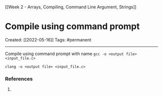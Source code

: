 [[Week 2 - Arrays, Compiling, Command Line Argument, Strings]]

# Compile using command prompt
Created:  [[2022-05-16]]
Tags: #permanent 

---
Compile using command prompt with name
`gcc -o <output file> <input_file.c>`

`clang -o <output file> <input_file.c>`










### References
1. 